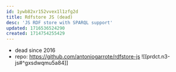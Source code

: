 ```yaml
---
id: 1ywb82xr152vvex1l1zfg2d
title: Rdfstore JS (dead)
desc: 'JS RDF store with SPARQL support'
updated: 1716536524290
created: 1714754255429
---
```


- dead since 2016
- repo: https://github.com/antoniogarrote/rdfstore-js
![[prdct.n3-js#^gxsdwqmu5a84]]
